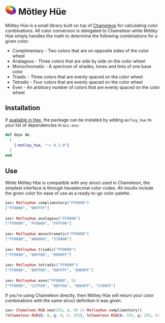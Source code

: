 # ![](./assets/color-wheel.png) Mötley Hüe

Mötley Hüe is a small library built on top of [Chameleon](https://hexdocs.pm/chameleon/readme.html) for calculating color combinations.
All color conversion is delegated to Chameleon while Mötley Hüe simply handles the math to determine the following combinations for a given color:
* Complimentary - Two colors that are on opposite sides of the color wheel
* Analagous - Three colors that are side by side on the color wheel
* Monochromatic - A spectrum of shades, tones and tints of one base color
* Triadic - Three colors that are evenly spaced on the color wheel
* Tetradic - Four colors that are evenly spaced on the color wheel
* Even - An arbitrary number of colors that are evenly spaced on the color wheel

## Installation

If [available in Hex](https://hex.pm/docs/publish), the package can be installed
by adding `motley_hue` to your list of dependencies in `mix.exs`:

```elixir
def deps do
  [
    {:motley_hue, "~> 0.1.0"}
  ]
end
```

## Use

While Mötley Hüe is compatible with any struct used in Chameleon, the simplest interface is through hexadecimal color codes.
All results include the given color for ease of use as a ready-to-go color palette.

```elixir
iex> MotleyHue.complimentary("FF0000")
["FF0000", "00FFFF"]

iex> MotleyHue.analagous("FF0000")
["FF0000", "FF8000", "FFFF00"]

iex> MotleyHue.monochromatic("FF0000")
["FF0000", "AB0000", "570000"]

iex> MotleyHue.triadic("FF0000")
["FF0000", "00FF00", "0000FF"]

iex> MotleyHue.tetradic("FF0000")
["FF0000", "80FF00", "00FFFF", "8000FF"]

iex> MotleyHue.even("FF0000", 5)
["FF0000", "CCFF00", "00FF66", "0066FF", "CC00FF"]
```

If you're using Chameleon directly, then Mötley Hüe will return your color combinations with the same struct definition it was given.

```elixir
iex> Chameleon.RGB.new(255, 0, 0) |> MotleyHue.complimentary()
[%Chameleon.RGB{b: 0, g: 0, r: 255}, %Chameleon.RGB{b: 255, g: 255, r: 0}]
```
